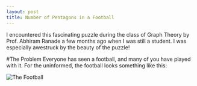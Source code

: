 ```yaml
---
layout: post
title: Number of Pentagons in a Football
---
```


I encountered this fascinating puzzle during the class of Graph Theory by Prof. Abhiram Ranade a few months ago when I was still a student.
I was especially awestruck by the beauty of the puzzle!

#The Problem
Everyone has seen a football, and many of you have played with it.
For the uninformed, the football looks something like this: 

![The Football](https://kedartatwawadi.files.wordpress.com/2014/04/fotball.jpg)


